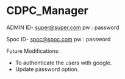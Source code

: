 # CDPC_Manager
ADMIN ID-
super@super.com
pw : password

Spoc ID-
spoc@spoc.com
pw : password

Future Modifications:
* To authenticate the users with google.
* Update password option.

  
